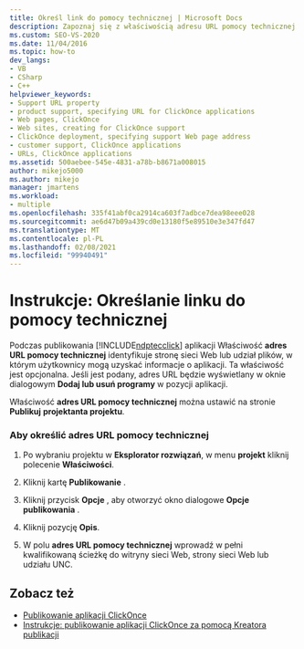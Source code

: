 ```yaml
---
title: Określ link do pomocy technicznej | Microsoft Docs
description: Zapoznaj się z właściwością adresu URL pomocy technicznej do publikowania aplikacji ClickOnce, która identyfikuje stronę sieci Web lub udział plików, w którym użytkownicy uzyskują informacje.
ms.custom: SEO-VS-2020
ms.date: 11/04/2016
ms.topic: how-to
dev_langs:
- VB
- CSharp
- C++
helpviewer_keywords:
- Support URL property
- product support, specifying URL for ClickOnce applications
- Web pages, ClickOnce
- Web sites, creating for ClickOnce support
- ClickOnce deployment, specifying support Web page address
- customer support, ClickOnce applications
- URLs, ClickOnce applications
ms.assetid: 500aebee-545e-4831-a78b-b8671a008015
author: mikejo5000
ms.author: mikejo
manager: jmartens
ms.workload:
- multiple
ms.openlocfilehash: 335f41abf0ca2914ca603f7adbce7dea98eee028
ms.sourcegitcommit: ae6d47b09a439cd0e13180f5e89510e3e347fd47
ms.translationtype: MT
ms.contentlocale: pl-PL
ms.lasthandoff: 02/08/2021
ms.locfileid: "99940491"
---
```

# <a name="how-to-specify-a-link-for-technical-support"></a>Instrukcje: Określanie linku do pomocy technicznej
Podczas publikowania [!INCLUDE[ndptecclick](../deployment/includes/ndptecclick_md.md)] aplikacji Właściwość **adres URL pomocy technicznej** identyfikuje stronę sieci Web lub udział plików, w którym użytkownicy mogą uzyskać informacje o aplikacji. Ta właściwość jest opcjonalna. Jeśli jest podany, adres URL będzie wyświetlany w oknie dialogowym **Dodaj lub usuń programy** w pozycji aplikacji.

 Właściwość **adres URL pomocy technicznej** można ustawić na stronie **Publikuj** **projektanta projektu**.

### <a name="to-specify-a-support-url"></a>Aby określić adres URL pomocy technicznej

1. Po wybraniu projektu w **Eksplorator rozwiązań**, w menu **projekt** kliknij polecenie **Właściwości**.

2. Kliknij kartę **Publikowanie** .

3. Kliknij przycisk **Opcje** , aby otworzyć okno dialogowe **Opcje publikowania** .

4. Kliknij pozycję **Opis**.

5. W polu **adres URL pomocy technicznej** wprowadź w pełni kwalifikowaną ścieżkę do witryny sieci Web, strony sieci Web lub udziału UNC.

## <a name="see-also"></a>Zobacz też
- [Publikowanie aplikacji ClickOnce](../deployment/publishing-clickonce-applications.md)
- [Instrukcje: publikowanie aplikacji ClickOnce za pomocą Kreatora publikacji](../deployment/how-to-publish-a-clickonce-application-using-the-publish-wizard.md)